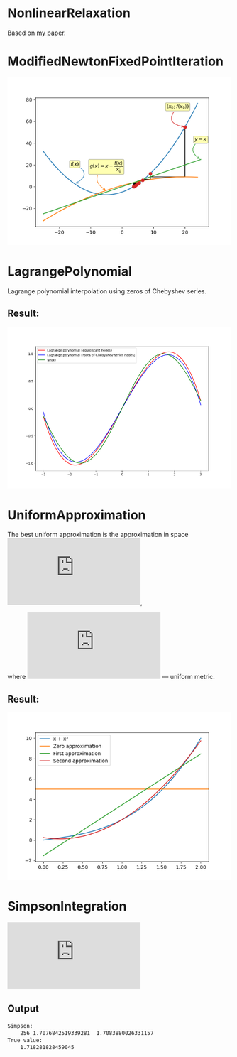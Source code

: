 # NonlinearRelaxation
Based on [my paper](NonlinearRelaxation/paper.pdf).

# ModifiedNewtonFixedPointIteration
![Result](ModifiedNewtonFixedPointIteration/result.png)

# LagrangePolynomial
Lagrange polynomial interpolation using zeros of Chebyshev series.
## Result:
![Result](LagrangePolynomial/result.png)

# UniformApproximation
The best uniform approximation is the approximation in space 
![space](https://latex.codecogs.com/gif.latex?R%3DC%20%5Cleft%5B%20a%2Cb%20%5Cright%5D),
<!---\left \| f \right \|_{C\left [ a,b \right ]} = \max_{x\epsilon \left [ a,b \right ]} \left | f(x) \right |-->
where ![metric](https://latex.codecogs.com/gif.latex?%5Cleft%20%5C%7C%20f%20%5Cright%20%5C%7C_%7BC%5Cleft%20%5B%20a%2Cb%20%5Cright%20%5D%7D%20%3D%20%5Cmax_%7Bx%5Cepsilon%20%5Cleft%20%5B%20a%2Cb%20%5Cright%20%5D%7D%20%5Cleft%20%7C%20f%28x%29%20%5Cright%20%7C) — uniform metric.

## Result:
![Result](UniformApproximation/result.png)

# SimpsonIntegration
<!---{\int \limits _{a}^{b}f(x)dx}\approx {\frac  {b-a}{6}}{\left(f(a)+4f\left({\frac  {a+b}{2}}\right)+f(b)\right)}-->
![formula](https://latex.codecogs.com/gif.latex?%7B%5Cint%20%5Climits%20_%7Ba%7D%5E%7Bb%7Df%28x%29dx%7D%5Capprox%20%7B%5Cfrac%20%7Bb-a%7D%7B6%7D%7D%7B%5Cleft%28f%28a%29+4f%5Cleft%28%7B%5Cfrac%20%7Ba+b%7D%7B2%7D%7D%5Cright%29+f%28b%29%5Cright%29%7D)
## Output
```
Simpson:
	256	1.7076842519339281	1.7083880026331157
True value:
	1.718281828459045
```
